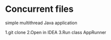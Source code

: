 # Concurrent files
simple multithread Java application

1.git clone
2.Open in IDEA
3.Run class AppRunner
